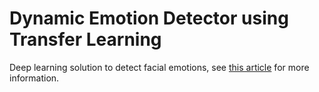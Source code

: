# Dynamic Emotion Detector using Transfer Learning

Deep learning solution to detect facial emotions, see [this article](https://medium.com/@tanya.tang56/dynamic-emotion-detector-using-transfer-learning-6856f3275c1a) for more information. 
